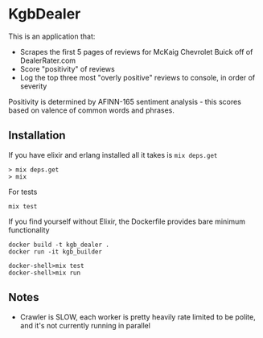 # KgbDealer

This is an application that:
- Scrapes the first 5 pages of reviews for McKaig Chevrolet Buick off of DealerRater.com
- Score "positivity" of reviews 
- Log the top three most "overly positive" reviews to console, in order of severity

Positivity is determined by AFINN-165 sentiment analysis - this scores based on valence of common words and phrases.



## Installation

If you have elixir and erlang installed all it takes is `mix deps.get`
```
> mix deps.get
> mix
```

For tests
```
mix test
```

If you find yourself without Elixir, the Dockerfile provides bare minimum functionality
```
docker build -t kgb_dealer .
docker run -it kgb_builder

docker-shell>mix test
docker-shell>mix run
```

## Notes
- Crawler is SLOW, each worker is pretty heavily rate limited to be polite, and it's not currently running
in parallel
